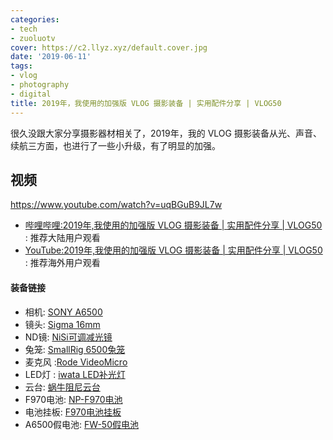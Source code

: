 ```yaml
---
categories:
- tech
- zuoluotv
cover: https://c2.llyz.xyz/default.cover.jpg
date: '2019-06-11'
tags:
- vlog
- photography
- digital
title: 2019年，我使用的加强版 VLOG 摄影装备 | 实用配件分享 | VLOG50
---
```


很久没跟大家分享摄影器材相关了，2019年，我的 VLOG 摄影装备从光、声音、续航三方面，也进行了一些小升级，有了明显的加强。

## 视频

https://www.youtube.com/watch?v=uqBGuB9JL7w

- [哔哩哔哩:2019年,我使用的加强版 VLOG 摄影装备 | 实用配件分享 | VLOG50](https://www.bilibili.com/video/av55290993) : 推荐大陆用户观看
- [YouTube:2019年,我使用的加强版 VLOG 摄影装备 | 实用配件分享 | VLOG50](https://www.youtube.com/watch?v=uqBGuB9JL7w) : 推荐海外用户观看

#### 装备链接

- 相机: [SONY A6500](https://zuoluo.tv/sony-a6500)
- 镜头: [Sigma 16mm](https://zuoluo.tv/sigma-16mm)
- ND镜: [NiSi可调减光镜](https://zuoluo.tv/nisi-nd-filter)
- 兔笼: [SmallRig 6500兔笼](https://zuoluo.tv/smallrig-6500)
- 麦克风 :[Rode VideoMicro](https://zuoluo.tv/rode-videomicro)
- LED灯 : [iwata LED补光灯](https://zuoluo.tv/iwata-led)
- 云台: [蜗牛阻尼云台](https://zuoluo.tv/selens-mount)
- F970电池: [NP-F970电池](https://zuoluo.tv/np-f970)
- 电池挂板: [F970电池挂板](https://zuoluo.tv/f970-adapter)
- A6500假电池: [FW-50假电池](https://zuoluo.tv/a6500-external-battery)
